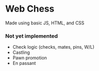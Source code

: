 # Web Chess

Made using basic JS, HTML, and CSS 

### Not yet implemented

- Check logic (checks, mates, pins, W/L)
- Castling
- Pawn promotion
- En passant
